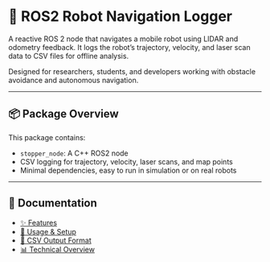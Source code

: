 # 🤖 ROS2 Robot Navigation Logger

A reactive ROS 2 node that navigates a mobile robot using LIDAR and odometry feedback. It logs the robot’s trajectory, velocity, and laser scan data to CSV files for offline analysis.

Designed for researchers, students, and developers working with obstacle avoidance and autonomous navigation.

---

## 📦 Package Overview

This package contains:
- `stopper_node`: A C++ ROS2 node
- CSV logging for trajectory, velocity, laser scans, and map points
- Minimal dependencies, easy to run in simulation or on real robots

---

## 📄 Documentation

- [✨ Features](docs/features.md)
- [🚀 Usage & Setup](docs/usage.md)
- [📂 CSV Output Format](docs/csv_format.md)
- [📊 Technical Overview](docs/technical_overview.md)
